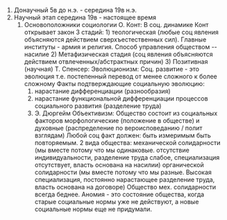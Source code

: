 1) Донаучный 5в до н.э. - середина 19в н.э.
2) Научный этап середина 19в - настоящее время
	1) Основоположники социологии 
	О. Конт:
		В соц. динамике Конт открывает закон 3 стадий:
			1) теологическая (любые соц явления объясняются действием сверхъестественных сил).  Главные институты - армия и религия. Способ управления обществом -- насилие
			2) Метафизическая стадия (соц явления объясняются действием отвлеченных/абстрактных причин)
			3) Позитивная (научная)
	Т. Спенсер:
		Эволюционизм:
		Соц. развитие - это эволюция т.е. постепенный перевод от менее сложного к более сложному
		Факты подтверждающие социальную эволюцию:
		1) нарастание дифференциации (разнообразия)
		2) нарастание функциональной дифференциации процессов социального развития (разделение труда)
		2) Э. Дюргейм Объективизм:
		Общество состоит из социальных факторов
		морфологические (положение в обществе) и духовные (распределение по вероисповеданию / полит взглядам)
		Любой соц факт должен:
		быть измеримым
		быть повторяемым.
		2 вида общества:
		механической солидарности (мы вместе потому что мы одинаковые. отсутствие индивидуальности, разделение труда слабое, специализация отсутствует, власть основана на насилии)
		органической солидарности (мы вместе потому что мы разные. Высокая специализация, постоянно нарастающее разделение труда, власть основана на договоре)
		Общество мех. солидарности всегда беднее. 
		Аномия - это состояние общества, когда старые социальные нормы уже не действуют, а новые социальные нормы еще не придумали.